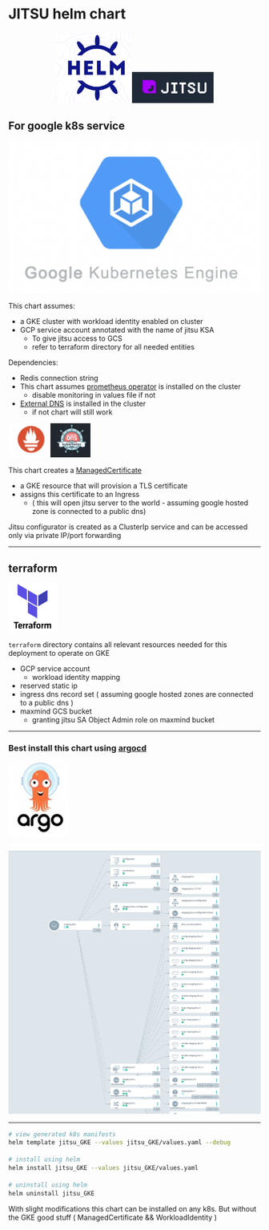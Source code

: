 

# JITSU helm chart
<p align="center">
<img alt="img_2.png" src="./readme_assets/img_2.png" width="150"/>
<img alt="img_1.png" src="./readme_assets/img_1.png"/>
</p>



## For google k8s service

<p align="center">
<img alt="img_3.png" src="./readme_assets/img_3.png"/>
</p>

This chart assumes:
- a GKE cluster with workload identity enabled on cluster
- GCP service account annotated with the name of jitsu KSA 
  - To give jitsu access to GCS
  - refer to terraform directory for all needed entities 

Dependencies:
- Redis connection string 
- This chart assumes [prometheus operator](https://github.com/bitnami/charts/tree/master/bitnami/kube-prometheus/#installing-the-chart) is installed on the cluster 
  - disable monitoring in values file if not
- [External DNS](https://github.com/kubernetes-sigs/external-dns) is installed in the cluster
  - if not chart will still work

<img alt="img_6.png" src="./readme_assets/img_6.png" width="80"/> <img alt="img_7.png" src="./readme_assets/edns.png" width="80"/>

This chart creates a [ManagedCertificate](https://cloud.google.com/kubernetes-engine/docs/how-to/managed-certs) 
- a GKE resource that will provision a TLS certificate
- assigns this certificate to an Ingress
  - ( this will open jitsu server to the world - assuming google hosted zone is connected to a public dns)
  
Jitsu configurator is created as a ClusterIp service and can be accessed only via private IP/port forwarding

---

## terraform

<img alt="img_4.png" src="./readme_assets/img_4.png" width="100"/>


`terraform` directory contains all relevant resources needed for this deployment to operate on GKE
- GCP service account
  - workload identity mapping
- reserved static ip
- ingress dns record set ( assuming google hosted zones are connected to a public dns )
- maxmind GCS bucket
  - granting jitsu SA Object Admin role on maxmind bucket

---

### Best install this chart using [argocd](https://argo-cd.readthedocs.io/en/stable/)

<img alt="img_5.png" height="150" src="./readme_assets/img_5.png"/>

![img.png](./readme_assets/img.png)

---


```bash
# view generated k8s manifests
helm template jitsu_GKE --values jitsu_GKE/values.yaml --debug

# install using helm
helm install jitsu_GKE --values jitsu_GKE/values.yaml 

# uninstall using helm
helm uninstall jitsu_GKE
```

With slight modifications this chart can be installed on any k8s.
But without the GKE good stuff
( ManagedCertificate && WorkloadIdentity )
